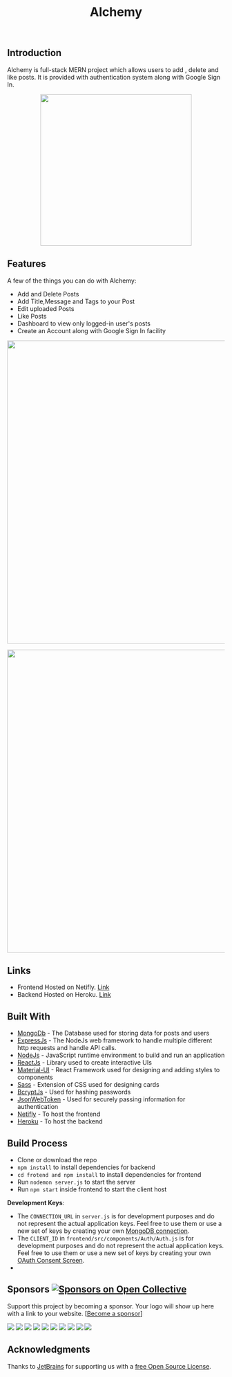 <h1 align="center"> Alchemy </h1> <br>

## Introduction
Alchemy is full-stack MERN project which allows users to add , delete and like posts. It is provided with authentication system along with Google Sign In.

<p align="center">
  <img src = "http://i.imgur.com/HowF6aM.png" width=350>
</p>

## Features

A few of the things you can do with Alchemy:

* Add and Delete Posts
* Add Title,Message and Tags to your Post
* Edit uploaded Posts
* Like Posts
* Dashboard to view only logged-in user's posts
* Create an Account along with Google Sign In facility

<p align="center">
  <img src = "http://i.imgur.com/IkSnFRL.png" width=700>
</p>

<p align="center">
  <img src = "http://i.imgur.com/0iorG20.png" width=700>
</p>

## Links

- Frontend Hosted on Netifly. [Link](https://alchemy-project.netlify.app/)
- Backend Hosted on Heroku. [Link](https://alchemy-project.herokuapp.com/)

## Built With
* [MongoDb](https://www.mongodb.com/) - The Database used for storing data for posts and users
* [ExpressJs](https://expressjs.com/) - The NodeJs web framework to handle multiple different http requests and handle API calls.
* [NodeJs](https://nodejs.org/en/) - JavaScript runtime environment to build and run an application
* [ReactJs](https://reactjs.org/) - Library used to create interactive UIs
* [Material-UI](https://material-ui.com/) - React Framework used for designing and adding styles to components
* [Sass](https://sass-lang.com/) - Extension of CSS used for designing cards
* [BcryptJs](https://www.npmjs.com/package/bcryptjs) - Used for hashing passwords
* [JsonWebToken](https://www.npmjs.com/package/jsonwebtoken) - Used for securely passing information for authentication
* [Netifly](https://www.netlify.com/) - To host the frontend
* [Heroku](https://www.heroku.com/) - To host the backend

## Build Process

- Clone or download the repo
- `npm install` to install dependencies for backend
- `cd frotend and npm install` to install dependencies for frontend
- Run `nodemon server.js` to start the server
- Run `npm start` inside frontend to start the client host 

**Development Keys**: 
- The `CONNECTION_URL` in `server.js` is for development purposes and do not represent the actual application keys. Feel free to use them or use a new set of keys by creating your own [MongoDB connection](https://www.mongodb.com/).
- The `CLIENT_ID` in `frontend/src/components/Auth/Auth.js` is for development purposes and do not represent the actual application keys. Feel free to use them or use a new set of keys by creating your own [OAuth Consent Screen](https://console.developers.google.com/).
- 

## Sponsors [![Sponsors on Open Collective](https://opencollective.com/git-point/sponsors/badge.svg)](#sponsors)

Support this project by becoming a sponsor. Your logo will show up here with a link to your website. [[Become a sponsor](https://opencollective.com/git-point#sponsor)]

<a href="https://opencollective.com/git-point/sponsor/0/website" target="_blank"><img src="https://opencollective.com/git-point/sponsor/0/avatar.svg"></a>
<a href="https://opencollective.com/git-point/sponsor/1/website" target="_blank"><img src="https://opencollective.com/git-point/sponsor/1/avatar.svg"></a>
<a href="https://opencollective.com/git-point/sponsor/2/website" target="_blank"><img src="https://opencollective.com/git-point/sponsor/2/avatar.svg"></a>
<a href="https://opencollective.com/git-point/sponsor/3/website" target="_blank"><img src="https://opencollective.com/git-point/sponsor/3/avatar.svg"></a>
<a href="https://opencollective.com/git-point/sponsor/4/website" target="_blank"><img src="https://opencollective.com/git-point/sponsor/4/avatar.svg"></a>
<a href="https://opencollective.com/git-point/sponsor/5/website" target="_blank"><img src="https://opencollective.com/git-point/sponsor/5/avatar.svg"></a>
<a href="https://opencollective.com/git-point/sponsor/6/website" target="_blank"><img src="https://opencollective.com/git-point/sponsor/6/avatar.svg"></a>
<a href="https://opencollective.com/git-point/sponsor/7/website" target="_blank"><img src="https://opencollective.com/git-point/sponsor/7/avatar.svg"></a>
<a href="https://opencollective.com/git-point/sponsor/8/website" target="_blank"><img src="https://opencollective.com/git-point/sponsor/8/avatar.svg"></a>
<a href="https://opencollective.com/git-point/sponsor/9/website" target="_blank"><img src="https://opencollective.com/git-point/sponsor/9/avatar.svg"></a>

## Acknowledgments

Thanks to [JetBrains](https://www.jetbrains.com) for supporting us with a [free Open Source License](https://www.jetbrains.com/buy/opensource).
